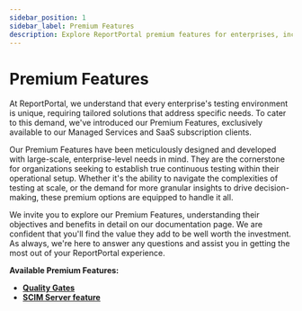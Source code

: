 ```yaml
---
sidebar_position: 1
sidebar_label: Premium Features
description: Explore ReportPortal premium features for enterprises, including Quality Gates and SCIM, designed to scale continuous testing and streamline user management.
---
```


# Premium Features

At ReportPortal, we understand that every enterprise's testing environment is unique, requiring tailored solutions that address specific needs. To cater to this demand, we've introduced our Premium Features, exclusively available to our Managed Services and SaaS subscription clients.

Our Premium Features have been meticulously designed and developed with large-scale, enterprise-level needs in mind. They are the cornerstone for organizations seeking to establish true continuous testing within their operational setup. Whether it's the ability to navigate the complexities of testing at scale, or the demand for more granular insights to drive decision-making, these premium options are equipped to handle it all.

We invite you to explore our Premium Features, understanding their objectives and benefits in detail on our documentation page. We are confident that you'll find the value they add to be well worth the investment. As always, we're here to answer any questions and assist you in getting the most out of your ReportPortal experience.

**Available Premium Features:**
 - [**Quality Gates**](/quality-gates)
 - [**SCIM Server feature**](/features/SCIMServerFeature)
